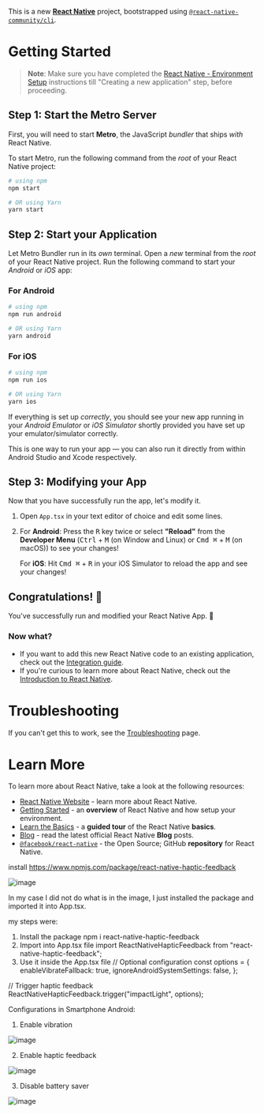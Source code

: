 This is a new [**React Native**](https://reactnative.dev) project, bootstrapped using [`@react-native-community/cli`](https://github.com/react-native-community/cli).

# Getting Started

>**Note**: Make sure you have completed the [React Native - Environment Setup](https://reactnative.dev/docs/environment-setup) instructions till "Creating a new application" step, before proceeding.

## Step 1: Start the Metro Server

First, you will need to start **Metro**, the JavaScript _bundler_ that ships _with_ React Native.

To start Metro, run the following command from the _root_ of your React Native project:

```bash
# using npm
npm start

# OR using Yarn
yarn start
```

## Step 2: Start your Application

Let Metro Bundler run in its _own_ terminal. Open a _new_ terminal from the _root_ of your React Native project. Run the following command to start your _Android_ or _iOS_ app:

### For Android

```bash
# using npm
npm run android

# OR using Yarn
yarn android
```

### For iOS

```bash
# using npm
npm run ios

# OR using Yarn
yarn ios
```

If everything is set up _correctly_, you should see your new app running in your _Android Emulator_ or _iOS Simulator_ shortly provided you have set up your emulator/simulator correctly.

This is one way to run your app — you can also run it directly from within Android Studio and Xcode respectively.

## Step 3: Modifying your App

Now that you have successfully run the app, let's modify it.

1. Open `App.tsx` in your text editor of choice and edit some lines.
2. For **Android**: Press the <kbd>R</kbd> key twice or select **"Reload"** from the **Developer Menu** (<kbd>Ctrl</kbd> + <kbd>M</kbd> (on Window and Linux) or <kbd>Cmd ⌘</kbd> + <kbd>M</kbd> (on macOS)) to see your changes!

   For **iOS**: Hit <kbd>Cmd ⌘</kbd> + <kbd>R</kbd> in your iOS Simulator to reload the app and see your changes!

## Congratulations! :tada:

You've successfully run and modified your React Native App. :partying_face:

### Now what?

- If you want to add this new React Native code to an existing application, check out the [Integration guide](https://reactnative.dev/docs/integration-with-existing-apps).
- If you're curious to learn more about React Native, check out the [Introduction to React Native](https://reactnative.dev/docs/getting-started).

# Troubleshooting

If you can't get this to work, see the [Troubleshooting](https://reactnative.dev/docs/troubleshooting) page.

# Learn More

To learn more about React Native, take a look at the following resources:

- [React Native Website](https://reactnative.dev) - learn more about React Native.
- [Getting Started](https://reactnative.dev/docs/environment-setup) - an **overview** of React Native and how setup your environment.
- [Learn the Basics](https://reactnative.dev/docs/getting-started) - a **guided tour** of the React Native **basics**.
- [Blog](https://reactnative.dev/blog) - read the latest official React Native **Blog** posts.
- [`@facebook/react-native`](https://github.com/facebook/react-native) - the Open Source; GitHub **repository** for React Native.

install https://www.npmjs.com/package/react-native-haptic-feedback 

![image](https://github.com/jotalexvalencia/RollTheDice5/assets/10563766/ec1bc625-a965-412c-a913-4189db0dff48)

In my case I did not do what is in the image, I just installed the package and imported it into App.tsx.

my steps were:
1. Install the package
npm i react-native-haptic-feedback
2. Import into App.tsx file
import ReactNativeHapticFeedback from "react-native-haptic-feedback";
3. Use it inside the App.tsx file
// Optional configuration
const options = {
   enableVibrateFallback: true,
   ignoreAndroidSystemSettings: false,
};

// Trigger haptic feedback
ReactNativeHapticFeedback.trigger("impactLight", options);

Configurations in Smartphone Android:

1. Enable vibration

![image](https://github.com/jotalexvalencia/RollTheDice5/assets/10563766/62a51811-8c8b-4ef7-b4bb-44b624a7abc4)

2. Enable haptic feedback

![image](https://github.com/jotalexvalencia/RollTheDice5/assets/10563766/f929fb84-f930-4978-8058-442a015c3806)

3. Disable battery saver

![image](https://github.com/jotalexvalencia/RollTheDice5/assets/10563766/8a1763ce-d39e-41d3-8c5a-0a7a4b43f6dc)




